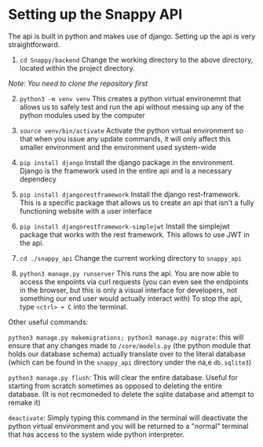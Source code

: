 # Setting up the Snappy API

The api is built in python and makes use of django. Setting up the api is very straightforward.

1. `cd Snappy/backend`
Change the working directory to the above directory, located within the project directory.

*Note: You need to clone the repository first*

2. `python3 -m venv venv`
This creates a python virtual environemnt that allows us to safely test and run the api without messing up any of the python modules used by the computer

3. `source venv/bin/activate`
Activate the python virtual environment so that when you issue any update commands, it will only affect this smaller environment and the environment used system-wide

4. `pip install django`
Install the django package in the environment. Django is the framework used in the entire api and is a necessary dependecy

5. `pip install djangorestframework`
Install the django rest-framework. This is a specific package that allows us to create an api that isn't a fully functioning website with a user interface

6. `pip install djangorestframework-simplejwt`
Install the simplejwt package that works with the rest framework. This allows to use JWT in the api.

7. `cd ./snappy_api`
Change the current working directory to `snappy_api`

8. `python3 manage.py runserver`
This runs the api. You are now able to access the enpoints via curl requests (you can even see the endpoints in the browser, but this is only a visual interface for developers, not something our end user would actually interact with) To stop the api, type `<ctrl> + C` into the terminal.

Other useful commands:

`python3 manage.py makemigrations; python3 manage.py migrate`: this will ensure that any changes made to `/core/models.py` (the python module that holds our database schema) actually translate over to the literal database (which can be found in the `snappy_api` directory under the na,e `db.sqlite3`)

`python3 manage.py flush`: This will clear the entire database. Useful for starting from scratch sometimes as opposed to deleting the entire database. (It is not recmoneded to delete the sqlite database and attempt to remake it)

`deactivate`: Simply typing this command in the terminal will deactivate the python virtual environment and you will be returned to a "normal" terminal that has access to the system wide python interpreter.